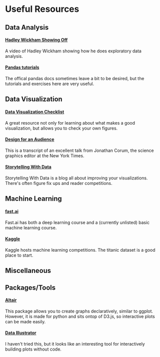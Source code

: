 # Useful Resources

## Data Analysis

#### [Hadley Wickham Showing Off](https://www.youtube.com/watch?v=go5Au01Jrvs)
A video of Hadley Wickham showing how he does exploratory data analysis.

#### [Pandas tutorials](https://pandas.pydata.org/pandas-docs/stable/tutorials.html)
The offical pandas docs sometimes leave a bit to be desired, but the tutorials and exercises here are very useful.

## Data Visualization

#### [Data Visualization Checklist](https://datavizchecklist.stephanieevergreen.com/)
A great resource not only for learning about what makes a good visualization, but allows you to check your own figures.

#### [Design for an Audience](http://style.org/ku/)
This is a transcript of an excellent talk from Jonathan Corum, the science graphics editor at the New York Times.

#### [Storytelling With Data](http://storytellingwithdata.com)
Storytelling With Data is a blog all about improving your visualizations. There's often figure fix ups and reader competitions.

## Machine Learning

#### [fast.ai](http://fast.ai)
Fast.ai has both a deep learning course and a (currently unlisted) basic machine learning course.

#### [Kaggle](http://kaggle.com)
Kaggle hosts machine learning competitions. The titanic dataset is a good place to start.

## Miscellaneous 

## Packages/Tools

#### [Altair](http://altair-viz.github.io)
This package allows you to create graphs declaratively, similar to ggplot. However, it is made for python and sits ontop of D3.js, so interactive plots can be made easily. 

#### [Data Illustrator](http://www.data-illustrator.com/)
I haven't tried this, but it looks like an interesting tool for interactively building plots without code. 
